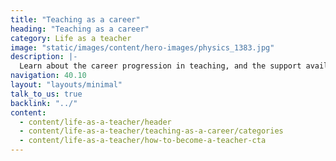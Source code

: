 ```yaml
---
title: "Teaching as a career"
heading: "Teaching as a career"
category: Life as a teacher
image: "static/images/content/hero-images/physics_1383.jpg"
description: |-
  Learn about the career progression in teaching, and the support available for early career teachers and career changers.
navigation: 40.10
layout: "layouts/minimal"
talk_to_us: true
backlink: "../"
content:
  - content/life-as-a-teacher/header
  - content/life-as-a-teacher/teaching-as-a-career/categories
  - content/life-as-a-teacher/how-to-become-a-teacher-cta
---
```

